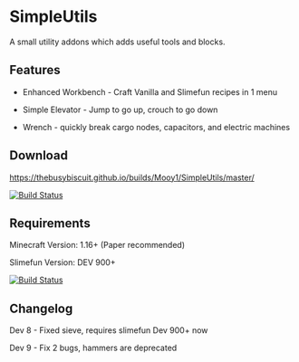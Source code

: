 # SimpleUtils
A small utility addons which adds useful tools and blocks.

## Features

- Enhanced Workbench - Craft Vanilla and Slimefun recipes in 1 menu

- Simple Elevator - Jump to go up, crouch to go down

- Wrench - quickly break cargo nodes, capacitors, and electric machines

## Download
https://thebusybiscuit.github.io/builds/Mooy1/SimpleUtils/master/

[![Build Status](https://thebusybiscuit.github.io/builds/Mooy1/SimpleUtils/master/badge.svg)](https://thebusybiscuit.github.io/builds/Mooy1/GridExpansion/master)

## Requirements
Minecraft Version: 1.16+ (Paper recommended)

Slimefun Version: DEV 900+

[![Build Status](https://thebusybiscuit.github.io/builds/TheBusyBiscuit/Slimefun4/master/badge.svg)](https://thebusybiscuit.github.io/builds/TheBusyBiscuit/Slimefun4/master/)

## Changelog

Dev 8 - Fixed sieve, requires slimefun Dev 900+ now

Dev 9 - Fix 2 bugs, hammers are deprecated